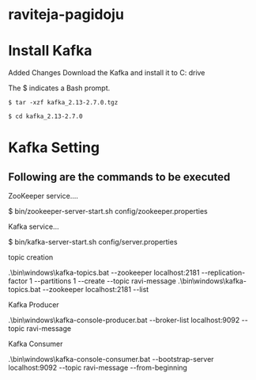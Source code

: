 # raviteja-pagidoju
# Install Kafka
Added Changes
Download the Kafka and install it to C: drive

The $ indicates a Bash prompt.

```$ tar -xzf kafka_2.13-2.7.0.tgz```

```$ cd kafka_2.13-2.7.0```

# Kafka Setting
## Following are the commands to be executed

ZooKeeper service....

$ bin/zookeeper-server-start.sh config/zookeeper.properties

Kafka service...

$ bin/kafka-server-start.sh config/server.properties

topic creation

.\bin\windows\kafka-topics.bat --zookeeper localhost:2181 --replication-factor 1 --partitions 1 --create --topic ravi-message
.\bin\windows\kafka-topics.bat --zookeeper localhost:2181 --list

Kafka Producer 

.\bin\windows\kafka-console-producer.bat --broker-list localhost:9092 --topic ravi-message

 Kafka Consumer

.\bin\windows\kafka-console-consumer.bat --bootstrap-server localhost:9092 --topic ravi-message --from-beginning
